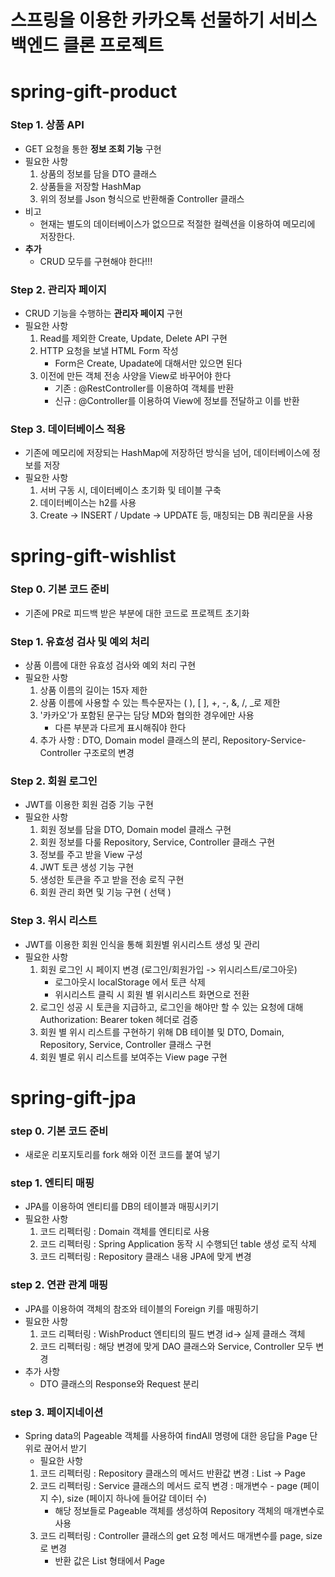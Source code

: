 # 스프링을 이용한 카카오톡 선물하기 서비스 백엔드 클론 프로젝트
# spring-gift-product
### Step 1. 상품 API
- GET 요청을 통한 **정보 조회 기능** 구현
- 필요한 사항
    1. 상품의 정보를 담을 DTO 클래스
    2. 상품들을 저장할 HashMap
    3. 위의 정보를 Json 형식으로 반환해줄 Controller 클래스
- 비고
    - 현재는 별도의 데이터베이스가 없으므로 적절한 컬렉션을 이용하여 메모리에 저장한다.
- **추가**
    - CRUD 모두를 구현해야 한다!!!
### Step 2. 관리자 페이지
- CRUD 기능을 수행하는 **관리자 페이지** 구현
- 필요한 사항
    1. Read를 제외한 Create, Update, Delete API 구현
    2. HTTP 요청을 보낼 HTML Form 작성
        - Form은 Create, Upadate에 대해서만 있으면 된다
    3. 이전에 만든 객체 전송 사양을 View로 바꾸어야 한다
        - 기존 : @RestController를 이용하여 객체를 반환
        - 신규 : @Controller를 이용하여 View에 정보를 전달하고 이를 반환
### Step 3. 데이터베이스 적용
- 기존에 메모리에 저장되는 HashMap에 저장하던 방식을 넘어, 데이터베이스에 정보를 저장
- 필요한 사항
    1. 서버 구동 시, 데이터베이스 초기화 및 테이블 구축
    2. 데이터베이스는 h2를 사용
    3. Create -> INSERT / Update -> UPDATE 등, 매칭되는 DB 쿼리문을 사용

# spring-gift-wishlist
### Step 0. 기본 코드 준비
- 기존에 PR로 피드백 받은 부분에 대한 코드로 프로젝트 초기화
### Step 1. 유효성 검사 및 예외 처리
- 상품 이름에 대한 유효성 검사와 예외 처리 구현
- 필요한 사항
    1. 상품 이름의 길이는 15자 제한
    2. 상품 이름에 사용할 수 있는 특수문자는 ( ), [ ], +, -, &, /, _로 제한
    3. '카카오'가 포함된 문구는 담당 MD와 협의한 경우에만 사용
        - 다른 부분과 다르게 표시해줘야 한다
    4. 추가 사항 : DTO, Domain model 클래스의 분리, Repository-Service-Controller 구조로의 변경
### Step 2. 회원 로그인
- JWT를 이용한 회원 검증 기능 구현
- 필요한 사항
    1. 회원 정보를 담을 DTO, Domain model 클래스 구현
    2. 회원 정보를 다룰 Repository, Service, Controller 클래스 구현
    3. 정보를 주고 받을 View 구성
    4. JWT 토큰 생성 기능 구현
    5. 생성한 토큰을 주고 받을 전송 로직 구현
    6. 회원 관리 화면 및 기능 구현 ( 선택 )
### Step 3. 위시 리스트
- JWT를 이용한 회원 인식을 통해 회원별 위시리스트 생성 및 관리
- 필요한 사항
    1. 회원 로그인 시 페이지 변경 (로그인/회원가입 -> 위시리스트/로그아웃)
        - 로그아웃시 localStorage 에서 토큰 삭제
        - 위시리스트 클릭 시 회원 별 위시리스트 화면으로 전환
    2. 로그인 성공 시 토큰을 지급하고, 로그인을 해야만 할 수 있는 요청에 대해 Authorization: Bearer token 헤더로 검증
    3. 회원 별 위시 리스트를 구현하기 위해 DB 테이블 및 DTO, Domain, Repository, Service, Controller 클래스 구현
    4. 회원 별로 위시 리스트를 보여주는 View page 구현

# spring-gift-jpa
### step 0. 기본 코드 준비
- 새로운 리포지토리를 fork 해와 이전 코드를 붙여 넣기
### step 1. 엔티티 매핑
- JPA를 이용하여 엔티티를 DB의 테이블과 매핑시키기
- 필요한 사항
    1. 코드 리펙터링 : Domain 객체를 엔티티로 사용
    2. 코드 리펙터링 : Spring Application 동작 시 수행되던 table 생성 로직 삭제
    3. 코드 리펙터링 : Repository 클래스 내용 JPA에 맞게 변경

### step 2. 연관 관계 매핑
- JPA를 이용하여 객체의 참조와 테이블의 Foreign 키를 매핑하기
- 필요한 사항
    1. 코드 리펙터링 : WishProduct 엔티티의 필드 변경 id-> 실제 클래스 객체
    2. 코드 리펙터링 : 해당 변경에 맞게 DAO 클래스와 Service, Controller 모두 변경
- 추가 사항
    - DTO 클래스의 Response와 Request 분리

### step 3. 페이지네이션
- Spring data의 Pageable 객체를 사용하여 findAll 명령에 대한 응답을 Page 단위로 끊어서 받기
    - 필요한 사항
    1. 코드 리펙터링 : Repository 클래스의 메서드 반환값 변경 : List<Object> -> Page<Object>
    2. 코드 리펙터링 : Service 클래스의 메서드 로직 변경 : 매개변수 - page (페이지 수), size (페이지 하나에 들어갈 데이터 수)
        - 해당 정보들로 Pageable 객체를 생성하여 Repository 객체의 매개변수로 사용
    3. 코드 리펙터링 : Controller 클래스의 get 요청 메서드 매개변수를 page, size로 변경
        - 반환 값은 List<Object> 형태에서 Page<Object> 형태로 변하고 이를 가져다가 Front에 적용하여 페이지네이션 구현!
    4. 페이지 형식을 적용한 View 만들기

# spring-gift-enhancement

### step 0. 기본 코드 준비
- 이전에 사용하던 코드 가져오기
